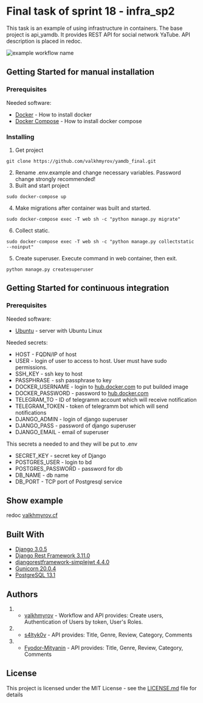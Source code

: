 # Final task of sprint 18 - infra_sp2
This task is an example of using infrastructure in containers. The base project is api_yamdb. It provides REST API for social network YaTube. API description is  placed in redoc.

![example workflow name](https://github.com/valkhmyrov/yamdb_final/workflows/yamdb_final/badge.svg)

## Getting Started for manual installation
### Prerequisites
Needed software:
* [Docker](https://docs.docker.com/engine/install/) - How to install docker
* [Docker Compose](https://docs.docker.com/compose/install/) - How to install docker compose
### Installing
1. Get project
```
git clone https://github.com/valkhmyrov/yamdb_final.git
```
2. Rename .env.example and change necessary variables. Рassword change strongly recommended!
3. Built and start project
```
sudo docker-compose up
```
4. Make migrations after container was built and started.
```
sudo docker-compose exec -T web sh -c "python manage.py migrate"
```
6. Collect static.
```
sudo docker-compose exec -T web sh -c "python manage.py collectstatic --noinput"
```
5. Create superuser. Execute command in web container, then exit.
```
python manage.py createsuperuser
```

## Getting Started for continuous integration
### Prerequisites
Needed software:
* [Ubuntu](https://ubuntu.com/) - server with Ubuntu Linux

Needed secrets:
- HOST - FQDN/IP of host
- USER - login of user to access to host. User must have sudo permissions.
- SSH_KEY - ssh key to host
- PASSPHRASE - ssh passphrase to key
- DOCKER_USERNAME - login to [hub.docker.com](https://hub.docker.com/) to put builded image
- DOCKER_PASSWORD - password to [hub.docker.com](https://hub.docker.com/)
- TELEGRAM_TO - ID of telegramm account which will receive notification
- TELEGRAM_TOKEN - token of telegramm bot which will send notifications
- DJANGO_ADMIN - login of django superuser
- DJANGO_PASS - password of django superuser
- DJANGO_EMAIL - email of superuser

This secrets a needed to and they will be put to .env
- SECRET_KEY - secret key of Django
- POSTGRES_USER - login to bd
- POSTGRES_PASSWORD - password for db
- DB_NAME - db name
- DB_PORT - TCP port of Postgresql service

## Show example
redoc [valkhmyrov.cf](http://valkhmyrov.cf/redoc)

## Built With
* [Django 3.0.5](https://www.djangoproject.com/)
* [Django Rest Framework 3.11.0](https://www.django-rest-framework.org/)
* [djangorestframework-simplejwt 4.4.0](https://pypi.org/project/djangorestframework-simplejwt/)
* [Gunicorn 20.0.4](https://gunicorn.org/)
* [PostgreSQL 13.1](https://www.postgresql.org/)
## Authors
1. * [valkhmyrov](https://github.com/valkhmyrov) - Workflow and API provides: Create users, Authentication of Users by token, User's Roles. 
2. * [s4ltyk0v](https://github.com/s4ltyk0v) - API provides: Title, Genre, Review, Category, Comments
3. * [Fyodor-Mityanin](https://github.com/Fyodor-Mityanin) - API provides: Title, Genre, Review, Category, Comments
## License
This project is licensed under the MIT License - see the [LICENSE.md](LICENSE.md) file for details
